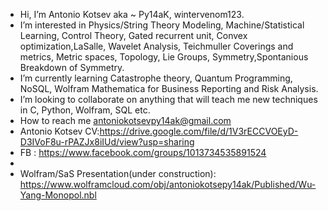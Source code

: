   - Hi, I’m Antonio Kotsev aka ~ Py14aK, wintervenom123.
  - I’m interested in Physics/String Theory Modeling, Machine/Statistical Learning, Control Theory, Gated recurrent unit, Convex optimization,LaSalle,
Wavelet Analysis, Teichmuller Coverings and metrics, Metric spaces, Topology, Lie Groups, Symmetry,Spontanious Breakdown of Symmetry.
  - I’m currently learning Catastrophe theory, Quantum Programming, NoSQL, Wolfram Mathematica for Business Reporting and Risk Analysis.
  - I’m looking to collaborate on anything that will teach me new techniques in C, Python, Wolfram, SQL etc.
  - How to reach me antoniokotsevpy14ak@gmail.com
  - Antonio Kotsev CV:https://drive.google.com/file/d/1V3rECCVOEyD-D3IVoF8u-rPAZJx8iIUd/view?usp=sharing
  - FB : https://www.facebook.com/groups/1013734535891524
  - 
  - Wolfram/SaS Presentation(under construction): https://www.wolframcloud.com/obj/antoniokotsepy14ak/Published/Wu-Yang-Monopol.nbl
